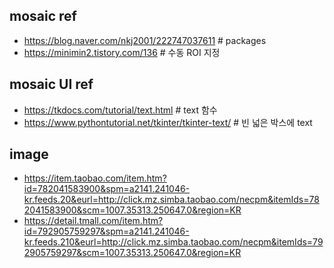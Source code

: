 ## mosaic ref
- https://blog.naver.com/nkj2001/222747037611 # packages
- https://minimin2.tistory.com/136 # 수동 ROI 지정

## mosaic UI ref
- https://tkdocs.com/tutorial/text.html # text 함수
- https://www.pythontutorial.net/tkinter/tkinter-text/ # 빈 넓은 박스에 text

## image
- https://item.taobao.com/item.htm?id=782041583900&spm=a2141.241046-kr.feeds.20&eurl=http://click.mz.simba.taobao.com/necpm&itemIds=782041583900&scm=1007.35313.250647.0&region=KR
- https://detail.tmall.com/item.htm?id=792905759297&spm=a2141.241046-kr.feeds.210&eurl=http://click.mz.simba.taobao.com/necpm&itemIds=792905759297&scm=1007.35313.250647.0&region=KR

